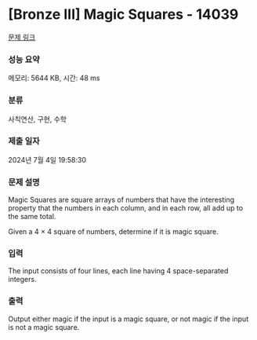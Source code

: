 # [Bronze III] Magic Squares - 14039 

[문제 링크](https://www.acmicpc.net/problem/14039) 

### 성능 요약

메모리: 5644 KB, 시간: 48 ms

### 분류

사칙연산, 구현, 수학

### 제출 일자

2024년 7월 4일 19:58:30

### 문제 설명

<p>Magic Squares are square arrays of numbers that have the interesting property that the numbers in each column, and in each row, all add up to the same total.</p>

<p>Given a 4 × 4 square of numbers, determine if it is magic square.</p>

### 입력 

 <p>The input consists of four lines, each line having 4 space-separated integers.</p>

### 출력 

 <p>Output either magic if the input is a magic square, or not magic if the input is not a magic square.</p>

